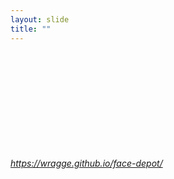 ```yaml
---
layout: slide
title: ""
---
```


<section>
<iframe class="stretch" frameborder="0" marginheight="0" marginwidth="0" data-src="https://wragge.github.io/face-depot/"></iframe>
<h6><a class="external" href="https://wragge.github.io/face-depot/">https://wragge.github.io/face-depot/</a></h6>
</section>
